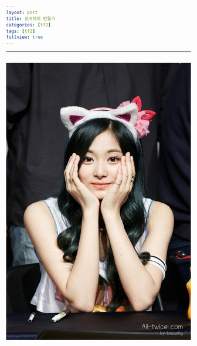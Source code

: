 ```yaml
---
layout: post
title: 오버레이 만들기
categories: [tf2]
tags: [tf2]
fullview: true
---
```


---
![ㅁㅁㅁㅁ](/images/1.jpeg)
---

